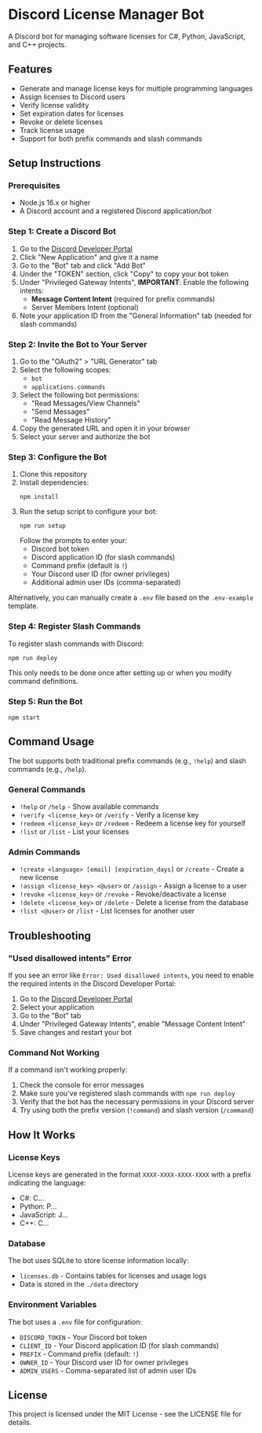 # Discord License Manager Bot

A Discord bot for managing software licenses for C#, Python, JavaScript, and C++ projects.

## Features

- Generate and manage license keys for multiple programming languages
- Assign licenses to Discord users
- Verify license validity
- Set expiration dates for licenses
- Revoke or delete licenses
- Track license usage
- Support for both prefix commands and slash commands

## Setup Instructions

### Prerequisites

- Node.js 16.x or higher
- A Discord account and a registered Discord application/bot

### Step 1: Create a Discord Bot

1. Go to the [Discord Developer Portal](https://discord.com/developers/applications)
2. Click "New Application" and give it a name
3. Go to the "Bot" tab and click "Add Bot"
4. Under the "TOKEN" section, click "Copy" to copy your bot token
5. Under "Privileged Gateway Intents", **IMPORTANT**: Enable the following intents:
   - **Message Content Intent** (required for prefix commands)
   - Server Members Intent (optional)
6. Note your application ID from the "General Information" tab (needed for slash commands)

### Step 2: Invite the Bot to Your Server

1. Go to the "OAuth2" > "URL Generator" tab
2. Select the following scopes:
   - `bot`
   - `applications.commands`
3. Select the following bot permissions:
   - "Read Messages/View Channels"
   - "Send Messages"
   - "Read Message History"
4. Copy the generated URL and open it in your browser
5. Select your server and authorize the bot

### Step 3: Configure the Bot

1. Clone this repository
2. Install dependencies:
   ```
   npm install
   ```
3. Run the setup script to configure your bot:
   ```
   npm run setup
   ```
   Follow the prompts to enter your:
   - Discord bot token
   - Discord application ID (for slash commands)
   - Command prefix (default is `!`)
   - Your Discord user ID (for owner privileges)
   - Additional admin user IDs (comma-separated)

Alternatively, you can manually create a `.env` file based on the `.env-example` template.

### Step 4: Register Slash Commands

To register slash commands with Discord:

```
npm run deploy
```

This only needs to be done once after setting up or when you modify command definitions.

### Step 5: Run the Bot

```
npm start
```

## Command Usage

The bot supports both traditional prefix commands (e.g., `!help`) and slash commands (e.g., `/help`).

### General Commands

- `!help` or `/help` - Show available commands
- `!verify <license_key>` or `/verify` - Verify a license key
- `!redeem <license_key>` or `/redeem` - Redeem a license key for yourself
- `!list` or `/list` - List your licenses

### Admin Commands

- `!create <language> [email] [expiration_days]` or `/create` - Create a new license
- `!assign <license_key> <@user>` or `/assign` - Assign a license to a user
- `!revoke <license_key>` or `/revoke` - Revoke/deactivate a license
- `!delete <license_key>` or `/delete` - Delete a license from the database
- `!list <@user>` or `/list` - List licenses for another user

## Troubleshooting

### "Used disallowed intents" Error

If you see an error like `Error: Used disallowed intents`, you need to enable the required intents in the Discord Developer Portal:

1. Go to the [Discord Developer Portal](https://discord.com/developers/applications)
2. Select your application
3. Go to the "Bot" tab
4. Under "Privileged Gateway Intents", enable "Message Content Intent"
5. Save changes and restart your bot

### Command Not Working

If a command isn't working properly:

1. Check the console for error messages
2. Make sure you've registered slash commands with `npm run deploy`
3. Verify that the bot has the necessary permissions in your Discord server
4. Try using both the prefix version (`!command`) and slash version (`/command`)

## How It Works

### License Keys

License keys are generated in the format `XXXX-XXXX-XXXX-XXXX` with a prefix indicating the language:
- C#: C...
- Python: P...
- JavaScript: J...
- C++: C...

### Database

The bot uses SQLite to store license information locally:
- `licenses.db` - Contains tables for licenses and usage logs
- Data is stored in the `./data` directory

### Environment Variables

The bot uses a `.env` file for configuration:
- `DISCORD_TOKEN` - Your Discord bot token
- `CLIENT_ID` - Your Discord application ID (for slash commands)
- `PREFIX` - Command prefix (default: `!`)
- `OWNER_ID` - Your Discord user ID for owner privileges
- `ADMIN_USERS` - Comma-separated list of admin user IDs

## License

This project is licensed under the MIT License - see the LICENSE file for details. 